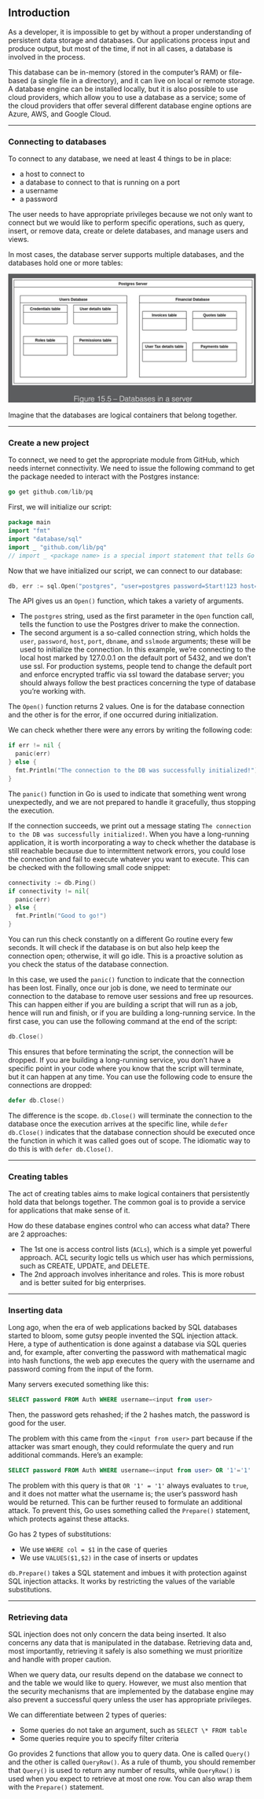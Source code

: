 ## Introduction

As a developer, it is impossible to get by without a proper understanding of persistent data storage and databases. Our applications process input and produce output, but most of the time, if not in all cases, a database is involved in the process.

This database can be in-memory (stored in the computer’s RAM) or file-based (a single file in a directory), and it can live on local or remote storage. A database engine can be installed locally, but it is also possible to use cloud providers, which allow you to use a database as a service; some of the cloud providers that offer several different database engine options are Azure, AWS, and Google Cloud.

---

### Connecting to databases

To connect to any database, we need at least 4 things to be in place:

- a host to connect to
- a database to connect to that is running on a port
- a username
- a password

The user needs to have appropriate privileges because we not only want to connect but we would like to perform specific operations, such as query, insert, or remove data, create or delete databases, and manage users and views.

In most cases, the database server supports multiple databases, and the databases hold one or more tables:

![databases-in-a-server](databases-in-a-server.png)

Imagine that the databases are logical containers that belong together.

---

### Create a new project

To connect, we need to get the appropriate module from GitHub, which needs internet connectivity. We need to issue the following command to get the package needed to interact with the Postgres instance:

```go
go get github.com/lib/pq
```

First, we will initialize our script:

```go
package main
import "fmt"
import "database/sql"
import _ "github.com/lib/pq"
// import _ <package name> is a special import statement that tells Go to import a package solely for its side effects.
```

Now that we have initialized our script, we can connect to our database:

```go
db, err := sql.Open("postgres", "user=postgres password=Start!123 host=127.0.0.1 port=5432 dbname=postgres sslmode=disable")
```

The API gives us an `Open()` function, which takes a variety of arguments.

- The `postgres` string, used as the first parameter in the `Open` function call, tells the function to use the Postgres driver to make the connection.
- The second argument is a so-called connection string, which holds the `user`, `password`, `host`, `port`, `dbname`, and `sslmode` arguments; these will be used to initialize the connection. In this example, we’re connecting to the local host marked by 127.0.0.1 on the default port of 5432, and we don’t use ssl. For production systems, people tend to change the default port and enforce encrypted traffic via ssl toward the database server; you should always follow the best practices concerning the type of database you’re working with.

The `Open()` function returns 2 values. One is for the database connection and the other is for the error, if one occurred during initialization.

We can check whether there were any errors by writing the following code:

```go
if err != nil {
  panic(err)
} else {
  fmt.Println("The connection to the DB was successfully initialized!")
}
```

The `panic()` function in Go is used to indicate that something went wrong unexpectedly, and we are not prepared to handle it gracefully, thus stopping the execution.

If the connection succeeds, we print out a message stating `The connection to the DB was successfully initialized!`. When you have a long-running application, it is worth incorporating a way to check whether the database is still reachable because due to intermittent network errors, you could lose the connection and fail to execute whatever you want to execute. This can be checked with the following small code snippet:

```go
connectivity := db.Ping()
if connectivity != nil{
  panic(err)
} else {
  fmt.Println("Good to go!")
}
```

You can run this check constantly on a different Go routine every few seconds. It will check if the database is on but also help keep the connection open; otherwise, it will go idle. This is a proactive solution as you check the status of the database connection.

In this case, we used the `panic()` function to indicate that the connection has been lost. Finally, once our job is done, we need to terminate our connection to the database to remove user sessions and free up resources. This can happen either if you are building a script that will run as a job, hence will run and finish, or if you are building a long-running service. In the first case, you can use the following command at the end of the script:

```go
db.Close()
```

This ensures that before terminating the script, the connection will be dropped. If you are building a long-running service, you don’t have a specific point in your code where you know that the script will terminate, but it can happen at any time. You can use the following code to ensure the connections are dropped:

```go
defer db.Close()
```

The difference is the scope. `db.Close()` will terminate the connection to the database once the execution arrives at the specific line, while `defer db.Close()` indicates that the database connection should be executed once the function in which it was called goes out of scope. The idiomatic way to do this is with `defer db.Close()`.

---

### Creating tables

The act of creating tables aims to make logical containers that persistently hold data that belongs together. The common goal is to provide a service for applications that make sense of it.

How do these database engines control who can access what data? There are 2 approaches:

- The 1st one is access control lists (`ACLs`), which is a simple yet powerful approach. ACL security logic tells us which user has which permissions, such as CREATE, UPDATE, and DELETE.
- The 2nd approach involves inheritance and roles. This is more robust and is better suited for big enterprises.

---

### Inserting data

Long ago, when the era of web applications backed by SQL databases started to bloom, some gutsy people invented the SQL injection attack. Here, a type of authentication is done against a database via SQL queries and, for example, after converting the password with mathematical magic into hash functions, the web app executes the query with the username and password coming from the input of the form.

Many servers executed something like this:

```sql
SELECT password FROM Auth WHERE username=<input from user>
```

Then, the password gets rehashed; if the 2 hashes match, the password is good for the user.

The problem with this came from the `<input from user>` part because if the attacker was smart enough, they could reformulate the query and run additional commands. Here’s an example:

```sql
SELECT password FROM Auth WHERE username=<input from user> OR '1'='1'
```

The problem with this query is that `OR '1' = '1'` always evaluates to `true`, and it does not matter what the username is; the user’s password hash would be returned. This can be further reused to formulate an additional attack. To prevent this, Go uses something called the `Prepare()` statement, which protects against these attacks.

Go has 2 types of substitutions:

- We use `WHERE col = $1` in the case of queries
- We use `VALUES($1,$2)` in the case of inserts or updates

`db.Prepare()` takes a SQL statement and imbues it with protection against SQL injection attacks. It works by restricting the values of the variable substitutions.

---

### Retrieving data

SQL injection does not only concern the data being inserted. It also concerns any data that is manipulated in the database. Retrieving data and, most importantly, retrieving it safely is also something we must prioritize and handle with proper caution.

When we query data, our results depend on the database we connect to and the table we would like to query. However, we must also mention that the security mechanisms that are implemented by the database engine may also prevent a successful query unless the user has appropriate privileges.

We can differentiate between 2 types of queries:

- Some queries do not take an argument, such as `SELECT \* FROM table`
- Some queries require you to specify filter criteria

Go provides 2 functions that allow you to query data. One is called `Query()` and the other is called `QueryRow()`. As a rule of thumb, you should remember that `Query()` is used to return any number of results, while `QueryRow()` is used when you expect to retrieve at most one row. You can also wrap them with the `Prepare()` statement.

